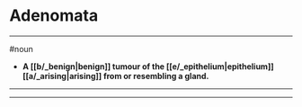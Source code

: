 # Adenomata
---
#noun
- **A [[b/_benign|benign]] tumour of the [[e/_epithelium|epithelium]] [[a/_arising|arising]] from or resembling a gland.**
---
---
